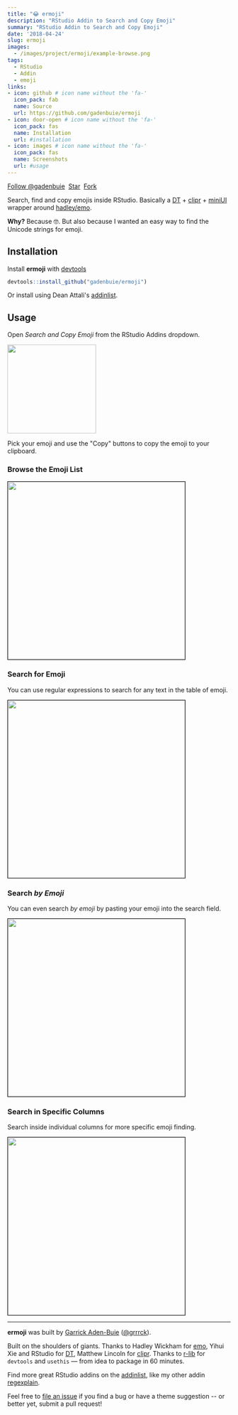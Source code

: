 ```yaml
---
title: "😂 ermoji"
description: "RStudio Addin to Search and Copy Emoji"
summary: "RStudio Addin to Search and Copy Emoji"
date: '2018-04-24'
slug: ermoji
images:
  - /images/project/ermoji/example-browse.png
tags:
  - RStudio
  - Addin
  - emoji
links:
- icon: github # icon name without the 'fa-'
  icon_pack: fab
  name: Source
  url: https://github.com/gadenbuie/ermoji
- icon: door-open # icon name without the 'fa-'
  icon_pack: fas
  name: Installation
  url: #installation
- icon: images # icon name without the 'fa-'
  icon_pack: fas
  name: Screenshots
  url: #usage
---
```


[ermoji-src]: https://github.com/gadenbuie/ermoji
[emo]: https://github.com/hadley/emo
[DT]: https://rstudio.github.io/DT
[clipr]: https://github.com/mdlincoln/clipr
[devtools]: https://github.com/r-lib/devtools
[miniUI]: http://shiny.rstudio.com/articles/gadget-ui.html
[addinlist]: https://github.com/daattali/addinslist

<!-- https://buttons.github.io/ -->
<a class="github-button" href="https://github.com/gadenbuie" data-show-count="true" aria-label="Follow @gadenbuie on GitHub">Follow &commat;gadenbuie</a>&nbsp;
<a class="github-button" href="https://github.com/gadenbuie/ermoji" data-icon="octicon-star" data-show-count="true" aria-label="Star gadenbuie/ermoji on GitHub">Star</a>&nbsp;
<a class="github-button" href="https://github.com/gadenbuie/ermoji/fork" data-icon="octicon-repo-forked" data-show-count="true" aria-label="Fork gadenbuie/ermoji on GitHub">Fork</a>

Search, find and copy emojis inside RStudio.
Basically a [DT] + [clipr] + [miniUI] wrapper around [hadley/emo][emo].

**Why?** Because 🤓. But also because I wanted an easy way to find the Unicode strings for emoji.

## Installation

Install **ermoji** with [devtools]

``` r
devtools::install_github("gadenbuie/ermoji")
```

Or install using Dean Attali's [addinlist].

## Usage

Open *Search and Copy Emoji* from the RStudio Addins dropdown.

<img src="/images/project/ermoji/addins-list.png" width="200px">

Pick your emoji and use the "Copy" buttons to copy the emoji to your clipboard.

### Browse the Emoji List

<img src="/images/project/ermoji/example-browse.png" width="400px" style="border: solid 1px black">

### Search for Emoji

You can use regular expressions to search for any text in the table of emoji.

<img src="/images/project/ermoji/example-global-search.png" width="400px" style="border: solid 1px black">

### Search *by Emoji*

You can even search *by emoji* by pasting your emoji into the search field.

<img src="/images/project/ermoji/example-emoji-search.png" width="400px" style="border: solid 1px black">

### Search in Specific Columns

Search inside individual columns for more specific emoji finding.

<img src="/images/project/ermoji/example-column-search.png" width="400px" style="border: solid 1px black">

***

**ermoji** was built by [Garrick Aden-Buie](https://www.garrickadenbuie.com) ([&commat;grrrck](https://twitter.com/grrrck)).

Built on the shoulders of giants. Thanks to Hadley Wickham for [emo], Yihui Xie and RStudio for [DT], Matthew Lincoln for [clipr]. Thanks to [r-lib](https://github.com/r-lib) for `devtools` and `usethis` — from idea to package in 60 minutes.

Find more great RStudio addins on the [addinlist], like my other addin [regexplain](https://github.com/gadenbuie/regexplain).

Feel free to [file an issue](https://github.com/gadenbuie/ermoji/issues) if you find a bug or have a theme suggestion -- or better yet, submit a pull request!
